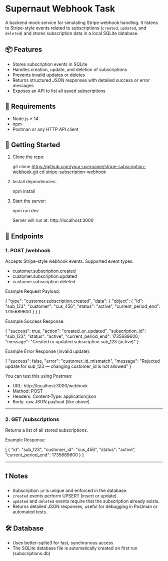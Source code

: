 # Supernaut Webhook Task

A backend mock service for simulating Stripe webhook handling. It listens to Stripe-style events related to subscriptions (`created`, `updated`, and `deleted`) and stores subscription data in a local SQLite database.

## 📦 Features

- Stores subscription events in SQLite
- Handles creation, update, and deletion of subscriptions
- Prevents invalid updates or deletes
- Returns structured JSON responses with detailed success or error messages
- Exposes an API to list all saved subscriptions

## 📌 Requirements

- Node.js ≥ 14
- npm
- Postman or any HTTP API client

## 🚀 Getting Started

1. Clone the repo:

   git clone https://github.com/your-username/stripe-subscription-webhook.git
   cd stripe-subscription-webhook

2. Install dependencies:

   npm install

3. Start the server:

   npm run dev

   Server will run at:
   http://localhost:3000

## 📡 Endpoints

### 1. POST /webhook

Accepts Stripe-style webhook events. Supported event types:

- customer.subscription.created
- customer.subscription.updated
- customer.subscription.deleted

Example Request Payload:

{
"type": "customer.subscription.created",
"data": {
"object": {
"id": "sub_123",
"customer": "cus_456",
"status": "active",
"current_period_end": 1735689600
}
}
}

Example Success Response:

{
"success": true,
"action": "created_or_updated",
"subscription_id": "sub_123",
"status": "active",
"current_period_end": 1735689600,
"message": "Created or updated subscription sub_123 (active)"
}

Example Error Response (invalid update):

{
"success": false,
"error": "customer_id_mismatch",
"message": "Rejected update for sub_123 — changing customer_id is not allowed"
}

You can test this using Postman:

- URL: http://localhost:3000/webhook
- Method: POST
- Headers: Content-Type: application/json
- Body: raw JSON payload (like above)

---

### 2. GET /subscriptions

Returns a list of all stored subscriptions.

Example Response:

[
{
"id": "sub_123",
"customer_id": "cus_456",
"status": "active",
"current_period_end": 1735689600
}
]

---

## ❗ Notes

- Subscription `id` is unique and enforced in the database.
- `created` events perform UPSERT (insert or update).
- `updated` and `deleted` events require that the subscription already exists.
- Returns detailed JSON responses, useful for debugging in Postman or automated tests.

## 🛠 Database

- Uses better-sqlite3 for fast, synchronous access
- The SQLite database file is automatically created on first run (subscriptions.db)
